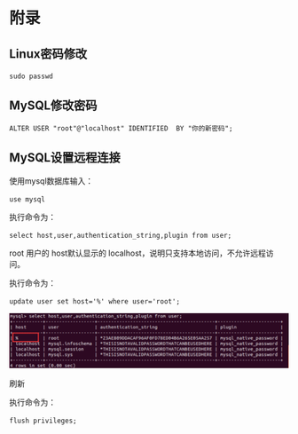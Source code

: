 # 附录

## Linux密码修改

`sudo passwd`

## MySQL修改密码

`ALTER USER "root"@"localhost" IDENTIFIED  BY "你的新密码";`

## MySQL设置远程连接

使用mysql数据库输入：

`use mysql`

执行命令为：

`select host,user,authentication_string,plugin from user;`

root 用户的 host默认显示的 localhost，说明只支持本地访问，不允许远程访问。

执行命令为：

`update user set host='%' where user='root';`

![](../images/password.png)

刷新

执行命令为：

`flush privileges;`
